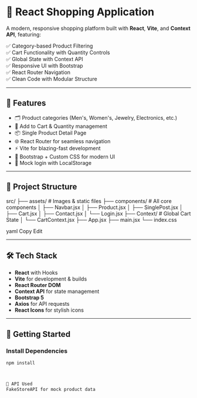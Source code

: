 # 🛒 React Shopping Application

A modern, responsive shopping platform built with **React**, **Vite**, and **Context API**, featuring:

✅ Category-based Product Filtering  
✅ Cart Functionality with Quantity Controls  
✅ Global State with Context API  
✅ Responsive UI with Bootstrap  
✅ React Router Navigation  
✅ Clean Code with Modular Structure  

---

## 🚀 Features

- 🗂️ Product categories (Men's, Women's, Jewelry, Electronics, etc.)
- 🛒 Add to Cart & Quantity management  
- 📦 Single Product Detail Page  
- 🌐 React Router for seamless navigation  
- ⚡ Vite for blazing-fast development  
- 🎨 Bootstrap + Custom CSS for modern UI  
- 💾 Mock login with LocalStorage  

---

## 📁 Project Structure



src/
├── assets/ # Images & static files
├── components/ # All core components
│ ├── Navbar.jsx
│ ├── Product.jsx
│ ├── SinglePost.jsx
│ ├── Cart.jsx
│ ├── Contact.jsx
│ └── Login.jsx
├── Context/ # Global Cart State
│ └── CartContext.jsx
├── App.jsx
├── main.jsx
└── index.css

yaml
Copy
Edit


---

## 🛠️ Tech Stack

- **React** with Hooks  
- **Vite** for development & builds  
- **React Router DOM**  
- **Context API** for state management  
- **Bootstrap 5**  
- **Axios** for API requests  
- **React Icons** for stylish icons  

---

## 🏁 Getting Started

### Install Dependencies

```bash
npm install



🔗 API Used
FakeStoreAPI for mock product data


